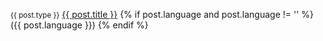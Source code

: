 <p>
  <span class="tag"><small>{{ post.type }}</small></span>
  <a href="{{ post.url }}">{{ post.title }}</a>
  {% if post.language and post.language != '' %}
    <span>({{ post.language }})</span>
  {% endif %}
</p>